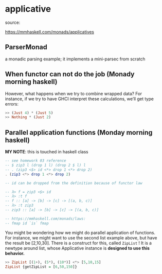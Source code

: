 # applicative

source:

https://mmhaskell.com/monads/applicatives

## ParserMonad

a monadic parsing example; it implements a mini-parsec from scratch

## When functor can not do the job (Monady morning haskell)

However, what happens when we try to combine wrapped data?
For instance, if we try to have GHCI interpret these calculations,
we’ll get type errors:

```haskell
>> (Just 4) * (Just 5)
>> Nothing * (Just 2)
```

## Parallel application functions (Monday morning haskell)

**MY NOTE**: this is touched in haskell class

```haskell
-- see homework 03 reference
-- $ zip3 l (drop 1 l) (drop 2 $ l) l
-- . (zip3 <$> id <*> drop 1 <*> drop 2)
. (zip3 <*> drop 1 <*> drop 2)

-- id can be dropped from the definition because of functor law

-- λ> f = zip3 <$> id
-- λ> :t f
-- f :: [a] -> [b] -> [c] -> [(a, b, c)]
-- λ> :t zip3
-- zip3 :: [a] -> [b] -> [c] -> [(a, b, c)]

-- https://mmhaskell.com/monads/laws:
-- fmap id `is` fmap
```

You might be wondering how we might do parallel application of functions.
For instance, we might want to use the second list example above, but
have the result be [2,10,30]. There is a construct for this, called
`ZipList` ! It is a newtype around list, whose Applicative instance
is **designed to use this behavior.**

```haskell
>> ZipList [(1+), (5*), (10*)] <*> [5,10,15]
ZipList {getZipList = [6,50,150]}
```

